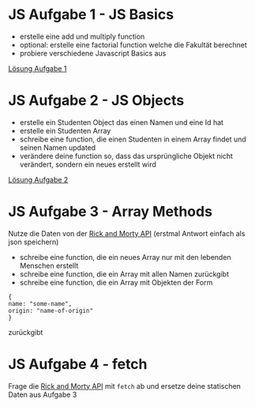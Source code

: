# JS Aufgabe 1 - JS Basics
- erstelle eine add und multiply function
- optional: erstelle eine factorial function welche die Fakultät berechnet
- probiere verschiedene Javascript Basics aus

[Lösung Aufgabe 1](js/script.js)


# JS Aufgabe 2 - JS Objects
- erstelle ein Studenten Object das einen Namen und eine Id hat
- erstelle ein Studenten Array
- schreibe eine function, die einen Studenten in einem Array findet und seinen Namen updated
- verändere deine function so, dass das ursprüngliche Objekt nicht verändert, sondern ein neues erstellt wird

[Lösung Aufgabe 2](js/student.js)



# JS Aufgabe 3 - Array Methods
Nutze die Daten von der [Rick and Morty API](https://rickandmortyapi.com/api/character) (erstmal Antwort einfach als json speichern)

- schreibe eine function, die ein neues Array nur mit den lebenden Menschen erstellt
- schreibe eine function, die ein Array mit allen Namen zurückgibt
- schreibe eine function, die ein Array mit Objekten der Form
```
{
name: "some-name",
origin: "name-of-origin"
}
```
zurückgibt

# JS Aufgabe 4 - fetch
Frage die [Rick and Morty API](https://rickandmortyapi.com/api/character) mit `fetch` ab und ersetze deine statischen Daten aus Aufgabe 3